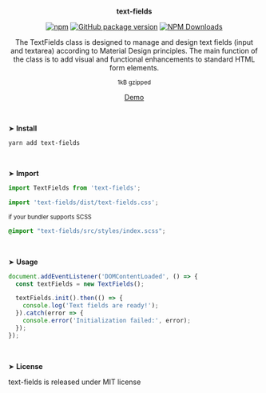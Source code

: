 <br>
<p align="center"><strong>text-fields</strong></p>

<div align="center">

[![npm](https://img.shields.io/npm/v/text-fields.svg?colorB=brightgreen)](https://www.npmjs.com/package/text-fields)
[![GitHub package version](https://img.shields.io/github/package-json/v/ux-ui-pro/text-fields.svg)](https://github.com/ux-ui-pro/text-fields)
[![NPM Downloads](https://img.shields.io/npm/dm/text-fields.svg?style=flat)](https://www.npmjs.org/package/text-fields)

</div>

<p align="center">The TextFields class is designed to manage and design text fields (input and textarea) according to Material Design principles. The main function of the class is to add visual and functional enhancements to standard HTML form elements.</p>
<p align="center"><sup>1kB gzipped</sup></p>
<p align="center"><a href="https://codepen.io/ux-ui/full/PoxqOvp">Demo</a></p>
<br>

&#10148; **Install**

```console
yarn add text-fields
```
<br>

&#10148; **Import**

```javascript
import TextFields from 'text-fields';
```
```javascript
import 'text-fields/dist/text-fields.css';
```
<sub>if your bundler supports SCSS</sub>
```SCSS
@import "text-fields/src/styles/index.scss";
```
<br>

&#10148; **Usage**

```javascript
document.addEventListener('DOMContentLoaded', () => {
  const textFields = new TextFields();

  textFields.init().then(() => {
    console.log('Text fields are ready!');
  }).catch(error => {
    console.error('Initialization failed:', error);
  });
});
```
<br>

&#10148; **License**

text-fields is released under MIT license
